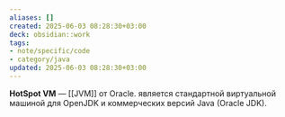 ```yaml
---
aliases: []
created: 2025-06-03 08:28:30+03:00
deck: obsidian::work
tags:
- note/specific/code
- category/java
updated: 2025-06-03 08:28:30+03:00
---
```


**HotSpot VM**
—
[[JVM]] от Oracle. является стандартной виртуальной машиной для OpenJDK и коммерческих версий Java (Oracle JDK).